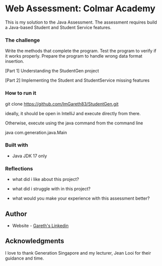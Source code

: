 # Web Assessment: Colmar Academy

This is my solution to the Java Assessment. The assessment requires build a Java-based Student and Student Service features.

### The challenge
Write the methods that complete the program.
Test the program to verify if it works properly.
Prepare the program to handle wrong data format insertion.

[Part 1] Understanding the StudentGen project

[Part 2] Implementing the Student and StudentService missing features

### How to run it
git clone https://github.com/ImGareth83/StudentGen.git

ideally, it should be open in IntelliJ and execute directly from there.

Otherwise, execute using the java command from the command line

java com.generation.java.Main 

### Built with

- Java JDK 17 only

### Reflections

- what did i like about this project?

- what did i struggle with in this project?

- what would you make your experience with this assessment better?

## Author

- Website - [Gareth's Linkedin](https://www.linkedin.com/in/garethfong/)

## Acknowledgments

I love to thank Generation Singapore and my lecturer, Jean Looi for their guidance and time. 

